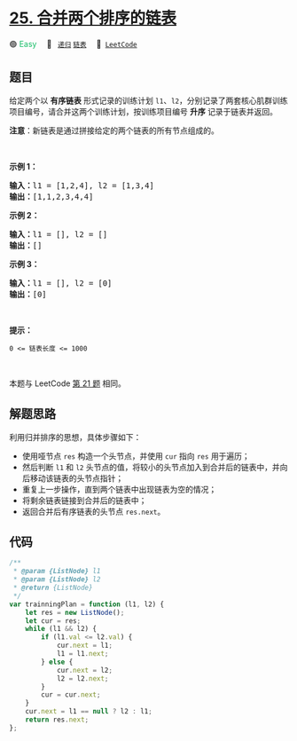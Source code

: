 # [25. 合并两个排序的链表](https://leetcode.cn/problems/he-bing-liang-ge-pai-xu-de-lian-biao-lcof)

🟢 <font color=#15bd66>Easy</font>&emsp; 🔖&ensp; [`递归`](/tag/recursion.md) [`链表`](/tag/linked-list.md)&emsp; 🔗&ensp;[`LeetCode`](https://leetcode.cn/problems/he-bing-liang-ge-pai-xu-de-lian-biao-lcof)

## 题目

<p>给定两个以 <strong>有序链表</strong> 形式记录的训练计划 <code>l1</code>、<code>l2</code>，分别记录了两套核心肌群训练项目编号，请合并这两个训练计划，按训练项目编号 <strong>升序</strong> 记录于链表并返回。</p>

<p><strong>注意</strong>：新链表是通过拼接给定的两个链表的所有节点组成的。</p>

<p>&nbsp;</p>

<p><strong>示例 1：</strong></p>

<pre>
<strong>输入：</strong>l1 = [1,2,4], l2 = [1,3,4]
<strong>输出：</strong>[1,1,2,3,4,4]</pre>

<p><strong>示例 2：</strong></p>

<pre>
<strong>输入：</strong>l1 = [], l2 = []
<strong>输出：</strong>[]</pre>

<p><strong>示例 3：</strong></p>

<pre>
<strong>输入：</strong>l1 = [], l2 = [0]
<strong>输出：</strong>[0]</pre>

<p>&nbsp;</p>

<p><strong>提示：</strong></p>

<p><code>0 &lt;= 链表长度 &lt;= 1000</code></p>

<p>&nbsp;</p>

本题与 LeetCode [第 21 题](../problem/0021.md) 相同。

## 解题思路

利用归并排序的思想，具体步骤如下：

- 使用哑节点 `res` 构造一个头节点，并使用 `cur` 指向 `res` 用于遍历；
- 然后判断 `l1` 和 `l2` 头节点的值，将较小的头节点加入到合并后的链表中，并向后移动该链表的头节点指针；
- 重复上一步操作，直到两个链表中出现链表为空的情况；
- 将剩余链表链接到合并后的链表中；
- 返回合并后有序链表的头节点 `res.next`。

## 代码

```javascript
/**
 * @param {ListNode} l1
 * @param {ListNode} l2
 * @return {ListNode}
 */
var trainningPlan = function (l1, l2) {
	let res = new ListNode();
	let cur = res;
	while (l1 && l2) {
		if (l1.val <= l2.val) {
			cur.next = l1;
			l1 = l1.next;
		} else {
			cur.next = l2;
			l2 = l2.next;
		}
		cur = cur.next;
	}
	cur.next = l1 == null ? l2 : l1;
	return res.next;
};
```
